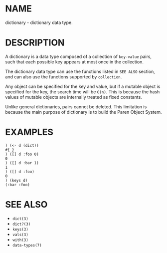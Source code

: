 # NAME
dictionary - dictionary data type.

# DESCRIPTION
A dictionary is a data type composed of a collection of `key-value` pairs, such that each possible key appears at most once in the collection.

The dictionary data type can use the functions listed in `SEE ALSO` section, and can also use the functions supported by `collection`.

Any object can be specified for the key and value, but if a mutable object is specified for the key, the search time will be `O(n)`. This is because the hash values of mutable objects are internally treated as fixed constants.

Unlike general dictionaries, pairs cannot be deleted. This limitation is because the main purpose of dictionary is to build the Paren Object System.

# EXAMPLES

    ) (<- d (dict))
    #{ }
    ) ([] d :foo 0)
    0
    ) ([] d :bar 1)
    1
    ) ([] d :foo)
    0
    ) (keys d)
    (:bar :foo)

# SEE ALSO
- `dict(3)`
- `dict?(3)`
- `keys(3)`
- `vals(3)`
- `with(3)`
- `data-types(7)`

